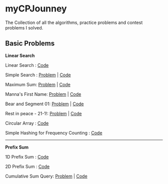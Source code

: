 # myCPJounney

The Collection of all the algorithms, practice problems and contest problems I solved.

## Basic Problems

**Linear Search**

Linear Search : [Code](./Practice/BasicProblem/LinearSearch/linear_search.cpp)

Simple Search : [Problem](https://www.hackerearth.com/practice/algorithms/searching/linear-search/practice-problems/algorithm/simple-search-4/) | [Code](./Practice/BasicProblem/LinearSearch/Simple_Search.cpp)

Maximum Sum: [Problem](https://www.hackerearth.com/practice/algorithms/searching/linear-search/practice-problems/algorithm/maximum-sum-4-f8d12458/) | [Code](./Practice/BasicProblem/LinearSearch/Maximum_Sum.cpp)

Manna's First Name: [Problem](https://www.hackerearth.com/practice/algorithms/searching/linear-search/practice-problems/algorithm/mannas-first-name-4/) | [Code](./Practice/BasicProblem/LinearSearch/Manna_First_Name.c)

Bear and Segment 01: [Problem](https://www.codechef.com/problems/SEGM01) | [Code](./Practice/BasicProblem/LinearSearch/SEGM01.cpp)

Rest in peace - 21-1!: [Problem](https://www.hackerearth.com/practice/algorithms/searching/linear-search/practice-problems/algorithm/rest-in-peace-21-1/) | [Code](./Practice/BasicProblem/LinearSearch/Rest_In_Peace.cpp)

Circular Array : [Code](./Practice/BasicProblem/CircularArray/circular_array.cpp)

Simple Hashing for Frequency Counting : [Code](./Practice/BasicProblem/Hashing/hashing.cpp)

---

**Prefix Sum**

1D Prefix Sum : [Code](./Practice/BasicProblem/PrefixSum/1DPrefixSum.cpp)

2D Prefix Sum : [Code](./Practice/BasicProblem/PrefixSum/2DPrefixSum.cpp)

Cumulative Sum Query: [Problem](https://www.spoj.com/problems/CSUMQ/) | [Code](./Practice/BasicProblem/PrefixSum/CSUMQ.cpp)
